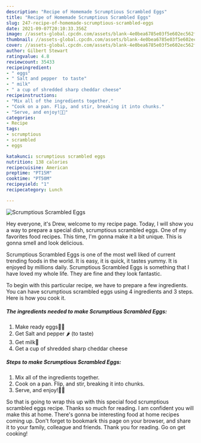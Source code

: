```yaml
---
description: "Recipe of Homemade Scrumptious Scrambled Eggs"
title: "Recipe of Homemade Scrumptious Scrambled Eggs"
slug: 247-recipe-of-homemade-scrumptious-scrambled-eggs
date: 2021-09-07T20:10:33.356Z
image: //assets-global.cpcdn.com/assets/blank-4e0bea6785e03f5e602ec562f230caae08da540cada707380b4fe1bbebba43da.png
thumbnail: //assets-global.cpcdn.com/assets/blank-4e0bea6785e03f5e602ec562f230caae08da540cada707380b4fe1bbebba43da.png
cover: //assets-global.cpcdn.com/assets/blank-4e0bea6785e03f5e602ec562f230caae08da540cada707380b4fe1bbebba43da.png
author: Gilbert Stewart
ratingvalue: 4.8
reviewcount: 35433
recipeingredient:
- " eggs"
- " Salt and pepper  to taste"
- " milk"
- " a cup of shredded sharp cheddar cheese"
recipeinstructions:
- "Mix all of the ingredients together."
- "Cook on a pan. Flip, and stir, breaking it into chunks."
- "Serve, and enjoy!🥚🍳"
categories:
- Recipe
tags:
- scrumptious
- scrambled
- eggs

katakunci: scrumptious scrambled eggs 
nutrition: 138 calories
recipecuisine: American
preptime: "PT15M"
cooktime: "PT50M"
recipeyield: "1"
recipecategory: Lunch

---
```



![Scrumptious Scrambled Eggs](//assets-global.cpcdn.com/assets/blank-4e0bea6785e03f5e602ec562f230caae08da540cada707380b4fe1bbebba43da.png)

Hey everyone, it's Drew, welcome to my recipe page. Today, I will show you a way to prepare a special dish, scrumptious scrambled eggs. One of my favorites food recipes. This time, I'm gonna make it a bit unique. This is gonna smell and look delicious.

Scrumptious Scrambled Eggs is one of the most well liked of current trending foods in the world. It is easy, it is quick, it tastes yummy. It is enjoyed by millions daily. Scrumptious Scrambled Eggs is something that I have loved my whole life. They are fine and they look fantastic.




To begin with this particular recipe, we have to prepare a few ingredients. You can have scrumptious scrambled eggs using 4 ingredients and 3 steps. Here is how you cook it.

<!--inarticleads1-->

##### The ingredients needed to make Scrumptious Scrambled Eggs:

1. Make ready  eggs🍳🥚
1. Get  Salt and pepper 🌶️ (to taste)
1. Get  milk🥛
1. Get  a cup of shredded sharp cheddar cheese




<!--inarticleads2-->

##### Steps to make Scrumptious Scrambled Eggs:

1. Mix all of the ingredients together.
1. Cook on a pan. Flip, and stir, breaking it into chunks.
1. Serve, and enjoy!🥚🍳




So that is going to wrap this up with this special food scrumptious scrambled eggs recipe. Thanks so much for reading. I am confident you will make this at home. There's gonna be interesting food at home recipes coming up. Don't forget to bookmark this page on your browser, and share it to your family, colleague and friends. Thank you for reading. Go on get cooking!
